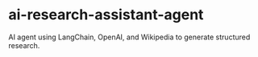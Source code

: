 # ai-research-assistant-agent
AI agent using LangChain, OpenAI, and Wikipedia to generate structured research.
